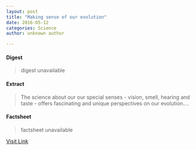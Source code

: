 ```yaml
---
layout: post
title: "Making sense of our evolution"
date: 2016-05-12
categories: Science
author: unknown author

---
```



#### Digest
>digest unavailable

#### Extract
>The science about our our special senses - vision, smell, hearing and taste - offers fascinating and unique perspectives on our evolution....

#### Factsheet
>factsheet unavailable

[Visit Link](http://phys.org/news/2015-07-evolution.html)


